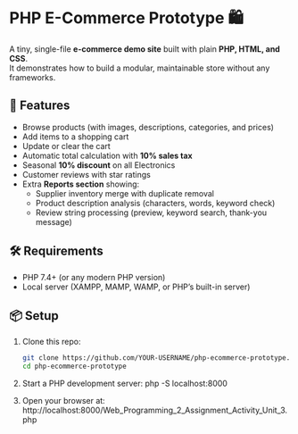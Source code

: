 # PHP E-Commerce Prototype 🛍️

A tiny, single-file **e-commerce demo site** built with plain **PHP, HTML, and CSS**.  
It demonstrates how to build a modular, maintainable store without any frameworks.

## 🚀 Features
- Browse products (with images, descriptions, categories, and prices)
- Add items to a shopping cart
- Update or clear the cart
- Automatic total calculation with **10% sales tax**
- Seasonal **10% discount** on all Electronics
- Customer reviews with star ratings
- Extra **Reports section** showing:
  - Supplier inventory merge with duplicate removal
  - Product description analysis (characters, words, keyword check)
  - Review string processing (preview, keyword search, thank-you message)

## 🛠️ Requirements
- PHP 7.4+ (or any modern PHP version)
- Local server (XAMPP, MAMP, WAMP, or PHP’s built-in server)

## 📦 Setup
1. Clone this repo:
   ```bash
   git clone https://github.com/YOUR-USERNAME/php-ecommerce-prototype.git
   cd php-ecommerce-prototype

2. Start a PHP development server:
php -S localhost:8000

3. Open your browser at:
http://localhost:8000/Web_Programming_2_Assignment_Activity_Unit_3.php

